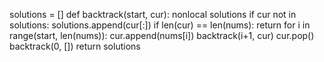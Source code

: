 solutions = []
def backtrack(start, cur):
nonlocal solutions
if cur not in solutions:
solutions.append(cur[:])
if len(cur) == len(nums):
return
for i in range(start, len(nums)):
cur.append(nums[i])
backtrack(i+1, cur)
cur.pop()
backtrack(0, [])
return solutions